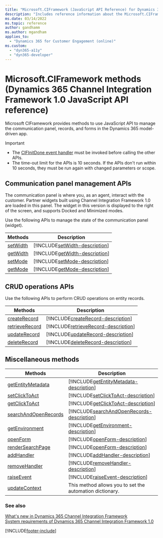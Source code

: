 ```yaml
---
title: "Microsoft.CIFramework (JavaScript API Reference) for Dynamics 365 Channel Integration Framework 1.0 | MicrosoftDocs"
description: "Includes reference information about the Microsoft.CIFramework JavaScript API Reference for Dynamics 365 Channel Integration Framework 1.0."
ms.date: 03/14/2022
ms.topic: reference
author: gandhamm
ms.author: mgandham
applies_to: 
  - "Dynamics 365 for Customer Engagement (online)"
ms.custom: 
  - "dyn365-a11y"
  - "dyn365-developer"
---
```


# Microsoft.CIFramework methods (Dynamics 365 Channel Integration Framework 1.0 JavaScript API reference)

Microsoft CIFramework provides methods to use JavaScript API to manage the communication panel, records, and forms in the Dynamics 365 model-driven app.

> [!Important]
> - The [CIFInitDone event handler](events/cifinitdone.md) must be invoked before calling the other APIs.
> - The time-out limit for the APIs is 10 seconds. If the APIs don't run within 10 seconds, they must be run again with changed parameters or scope.

## Communication panel management APIs

The communication panel is where you, as an agent, interact with the customer. Partner widgets built using Channel Integration Framework 1.0 are loaded in this panel. The widget in this version is displayed to the right of the screen, and supports Docked and Minimized modes.

Use the following APIs to manage the state of the communication panel (widget).

| Methods | Description |
|---------|-------------|
| [setWidth](microsoft-ciframework/setWidth.md) | [!INCLUDE[setWidth-description](microsoft-ciframework/Includes/setWidth-description.md)] |
| [getWidth](microsoft-ciframework/getWidth.md) | [!INCLUDE[getWidth-description](microsoft-ciframework/Includes/getWidth-description.md)] |
| [setMode](microsoft-ciframework/setMode.md) | [!INCLUDE[setMode-description](microsoft-ciframework/Includes/setMode-description.md)] |
| [getMode](microsoft-ciframework/getMode.md) | [!INCLUDE[getMode-description](microsoft-ciframework/Includes/setMode-description.md)] |

## CRUD operations APIs

Use the following APIs to perform CRUD operations on entity records.

| Methods | Description |
|---------|-------------|
| [createRecord](microsoft-ciframework/createRecord.md)| [!INCLUDE[createRecord-description](microsoft-ciframework/Includes/createRecord-description.md)] |
| [retrieveRecord](microsoft-ciframework/retrieveRecord.md) | [!INCLUDE[retrieveRecord-description](microsoft-ciframework/Includes/retrieveRecord-description.md)] |
| [updateRecord](microsoft-ciframework/updateRecord.md) | [!INCLUDE[updateRecord-description](microsoft-ciframework/Includes/updateRecord-description.md)] |
| [deleteRecord](microsoft-ciframework/deleteRecord.md) | [!INCLUDE[deleteRecord-description](microsoft-ciframework/Includes/deleteRecord-description.md)] |

## Miscellaneous methods

| Methods | Description |
|---------|-------------|
| [getEntityMetadata](microsoft-ciframework/getEntityMetadata.md) | [!INCLUDE[getEntityMetadata-description](microsoft-ciframework/Includes/getEntityMetadata-description.md)] |
| [setClickToAct](microsoft-ciframework/setClickToAct.md) | [!INCLUDE[setClickToAct-description](microsoft-ciframework/Includes/setClickToAct-description.md)] |
| [getClickToAct](microsoft-ciframework/getClickToAct.md) | [!INCLUDE[getClickToAct-description](microsoft-ciframework/Includes/getClickToAct-description.md)] |
| [searchAndOpenRecords](microsoft-ciframework/searchAndOpenRecords.md) | [!INCLUDE[searchAndOpenRecords-description](microsoft-ciframework/Includes/searchAndOpenRecords-description.md)] |
| [getEnvironment](microsoft-ciframework/getEnvironment.md) | [!INCLUDE[getEnvironment-description](microsoft-ciframework/Includes/getEnvironment-description.md)] |
| [openForm](microsoft-ciframework/openForm.md) | [!INCLUDE[openForm-description](microsoft-ciframework/Includes/openForm-description.md)] |
| [renderSearchPage](microsoft-ciframework/renderSearchPage.md)| [!INCLUDE[openForm-description](microsoft-ciframework/Includes/renderSearchPage-description.md)] |
| [addHandler](microsoft-ciframework/addHandler.md) | [!INCLUDE[addHandler-description](microsoft-ciframework/Includes/addHandler-description.md)] |
| [removeHandler](microsoft-ciframework/removeHandler.md) | [!INCLUDE[removeHandler-description](microsoft-ciframework/Includes/removeHandler-description.md)] |
| [raiseEvent](microsoft-ciframework/raiseEvent.md) | [!INCLUDE[raiseEvent-description](microsoft-ciframework/Includes/raiseEvent-description.md)] |
| [updateContext](../../../../customer-service/channel-integration-framework/reference/microsoft-ciframework/updateContext.md) | This method allows you to set the automation dictionary. |

### See also

[What's new in Dynamics 365 Channel Integration Framework](../../../../customer-service/channel-integration-framework/whats-new-channel-integration-framework.md)  
[System requirements of Dynamics 365 Channel Integration Framework 1.0](../../administer/system-requirements-channel-integration-framework.md)  

[!INCLUDE[footer-include](../../../../includes/footer-banner.md)]
